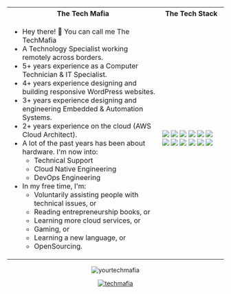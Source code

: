 <table>
<tr>
 <th>
 The Tech Mafia
 </th>
<th>
The Tech Stack
</th>
</tr>

<tr>
 <td width="70%">
   <ul>
     <li>Hey there! 👋 You can call me The TechMafia</li>
     <li>A Technology Specialist working remotely across borders.</li>
     <li>5+ years experience as a Computer Technician & IT Specialist.</li>
     <li>4+ years experience designing and building responsive WordPress websites.</li>
     <li>3+ years experience designing and engineering Embedded & Automation Systems.</li>
     <li>2+ years experience on the cloud (AWS Cloud Architect).</li>
     <li>A lot of the past years has been about hardware. I'm now into:   
        <ul> 
          <li> Technical Support </li> 
          <li> Cloud Native Engineering </li> 
          <li> DevOps Engineering</li> 
        </ul>          
     </li>  
     <li> In my free time, I'm:
        <ul>  
          <li> Voluntarily assisting people with technical issues, or</li>
          <li> Reading entrepreneurship books, or</li>
          <li> Learning more cloud services, or</li>
          <li> Gaming, or</li>
          <li> Learning a new language, or</li>
          <li> OpenSourcing.</li>
        </ul>
     </li>  
   </ul> 
</td>
<td>
    <img src="https://img.shields.io/badge/-Python-F9DC3E.svg?logo=python&style=flat">
    <img src="https://img.shields.io/badge/-Django-092E20.svg?logo=django&style=flat">
    <img src="https://img.shields.io/badge/%20-AWS-%23E08307?style=for-the-badge&logo=amazonaws&logoColor=white&style=flat">
    <img src="https://img.shields.io/badge/%20-Linux-%23F55301?style=for-the-badge&logo=linux&logoColor=white&style=flat">
    <img src="https://img.shields.io/badge/-Nginx-00C7B7.svg?logo=nginx&logoColor=white&style=flat">  
    <img src="https://img.shields.io/badge/-GitHub-181717.svg?logo=github&style=flat&logoColor=white">
    <img src="https://img.shields.io/badge/-Docker-0082C9.svg?logo=docker&style=flat&logoColor=white">
    <img src="https://img.shields.io/badge/%20-Arduino-%27007ACC?style=for-the-badge&logo=arduino&logoColor=white&style=flat">
    <img src="https://img.shields.io/badge/%20-WordPress-%3007ACC?style=for-the-badge&style=flat&logo=wordpress">
    <img src="https://img.shields.io/badge/-Visual%20Studio%20Code-007ACC.svg?logo=visual-studio-code&style=flat&logoColor=white">
    <img src="https://img.shields.io/badge/-TeamViewer-004466.svg?logo=teamviewer&style=flat">
    <img src="https://img.shields.io/badge/Slack-4A154B?style=for-the-badge&logo=slack&logoColor=white&style=flat&logoColor=white">
  </td>
</tr>
</table>

<p align = "center"><img align = "center" src="https://github-readme-stats.vercel.app/api/top-langs?username=yourtechmafia&show_icons=true&locale=en&layout=compact" alt="yourtechmafia" />
</p>

<p align="center"> <a href="https://twitter.com/techmafia_" target="blank"><img src="https://img.shields.io/twitter/follow/techmafia_?logo=twitter&style=for-the-badge" alt="techmafia" /></a> </p>
